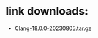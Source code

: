 # link downloads:
* <a href=https://github.com/ZyCromerZ/Clang/releases/download/18.0.0-20230805-release/Clang-18.0.0-20230805.tar.gz>Clang-18.0.0-20230805.tar.gz</a>

